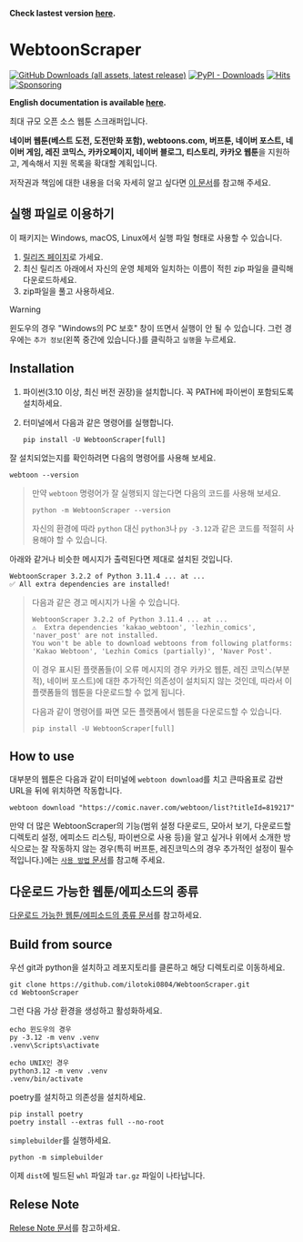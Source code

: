 **Check lastest version [here](https://github.com/ilotoki0804/WebtoonScraper/blob/master/https://github.com/ilotoki0804/WebtoonScraper).**
# WebtoonScraper

[![GitHub Downloads (all assets, latest release)](https://github.com/ilotoki0804/WebtoonScraper/blob/master/https://img.shields.io/github/downloads/ilotoki0804/WebtoonScraper/latest/total?label=executable%20downloads)](https://github.com/ilotoki0804/WebtoonScraper/releases)
[![PyPI - Downloads](https://github.com/ilotoki0804/WebtoonScraper/blob/master/https://img.shields.io/pypi/dm/WebtoonScraper)](https://pypi.org/project/WebtoonScraper/)
[![Hits](https://github.com/ilotoki0804/WebtoonScraper/blob/master/https://hits.seeyoufarm.com/api/count/incr/badge.svg?url=https%3A%2F%2Fgithub.com%2Filotoki0804%2FWebtoonScraper&count_bg=%2379C83D&title_bg=%23555555&icon=&icon_color=%23E7E7E7&title=hits&edge_flat=false)](https://github.com/ilotoki0804/WebtoonScraper)
[![Sponsoring](https://github.com/ilotoki0804/WebtoonScraper/blob/master/https://img.shields.io/badge/Sponsoring-Toss-blue?logo=GitHub%20Sponsors&logoColor=white)](https://toss.me/ilotoki)

**English documentation is available [here](https://github.com/ilotoki0804/WebtoonScraper/blob/master/docs/README_eng.md).**

최대 규모 오픈 소스 웹툰 스크래퍼입니다.

**네이버 웹툰(베스트 도전, 도전만화 포함), webtoons.com, 버프툰, 네이버 포스트, 네이버 게임, 레진 코믹스, 카카오페이지, 네이버 블로그, 티스토리, 카카오 웹툰**을 지원하고, 계속해서 지원 목록을 확대할 계획입니다.

저작권과 책임에 대한 내용을 더욱 자세히 알고 싶다면 [이 문서](https://github.com/ilotoki0804/WebtoonScraper/blob/master/docs/copyright.md)를 참고해 주세요.

## 실행 파일로 이용하기

이 패키지는 Windows, macOS, Linux에서 실행 파일 형태로 사용할 수 있습니다.

1. [릴리즈 페이지](https://github.com/ilotoki0804/WebtoonScraper/blob/master/https://github.com/ilotoki0804/WebtoonScraper/releases)로 가세요.
1. 최신 릴리즈 아래에서 자신의 운영 체제와 일치하는 이름이 적힌 zip 파일을 클릭해 다운로드하세요.
1. zip파일을 풀고 사용하세요.

> [!WARNING]
> 윈도우의 경우 "Windows의 PC 보호" 창이 뜨면서 실행이 안 될 수 있습니다. 그런 경우에는 `추가 정보`(왼쪽 중간에 있습니다.)를 클릭하고 `실행`을 누르세요.

## Installation

1. 파이썬(3.10 이상, 최신 버전 권장)을 설치합니다. 꼭 PATH에 파이썬이 포함되도록 설치하세요.
1. 터미널에서 다음과 같은 명령어를 실행합니다.

    ```console
    pip install -U WebtoonScraper[full]
    ```

잘 설치되었는지를 확인하려면 다음의 명령어를 사용해 보세요.

```console
webtoon --version
```

> 만약 `webtoon` 명령어가 잘 실행되지 않는다면 다음의 코드를 사용해 보세요.
>
> ```console
> python -m WebtoonScraper --version
> ```
>
> 자신의 환경에 따라 `python` 대신 `python3`나 `py -3.12`과 같은 코드를 적절히 사용해야 할 수 있습니다.

아래와 같거나 비슷한 메시지가 출력된다면 제대로 설치된 것입니다.

```console
WebtoonScraper 3.2.2 of Python 3.11.4 ... at ...
✅ All extra dependencies are installed!
```

> 다음과 같은 경고 메시지가 나올 수 있습니다.
>
> ```console
> WebtoonScraper 3.2.2 of Python 3.11.4 ... at ...
> ⚠️  Extra dependencies 'kakao_webtoon', 'lezhin_comics', 'naver_post' are not installed.
> You won't be able to download webtoons from following platforms: 'Kakao Webtoon', 'Lezhin Comics (partially)', 'Naver Post'.
> ```
>
> 이 경우 표시된 플랫폼들(이 오류 메시지의 경우 카카오 웹툰, 레진 코믹스(부분적), 네이버 포스트)에 대한 추가적인 의존성이 설치되지 않는 것인데, 따라서 이 플랫폼들의 웹툰을 다운로드할 수 없게 됩니다.
>
> 다음과 같이 명령어를 짜면 모든 플랫폼에서 웹툰을 다운로드할 수 있습니다.
>
> ```console
> pip install -U WebtoonScraper[full]
> ```

## How to use

대부분의 웹툰은 다음과 같이 터미널에 `webtoon download`를 치고 큰따옴표로 감싼 URL을 뒤에 위치하면 작동합니다.

```console
webtoon download "https://comic.naver.com/webtoon/list?titleId=819217"
```

만약 더 많은 WebtoonScraper의 기능(범위 설정 다운로드, 모아서 보기, 다운로드할 디렉토리 설정, 에피소드 리스팅, 파이썬으로 사용 등)을 알고 싶거나 위에서 소개한 방식으로는 잘 작동하지 않는 경우(특히 버프툰, 레진코믹스의 경우 추가적인 설정이 필수적입니다.)에는 [`사용 방법` 문서](https://github.com/ilotoki0804/WebtoonScraper/blob/master/docs/how_to_use.md)를 참고해 주세요.

## 다운로드 가능한 웹툰/에피소드의 종류

[다운로드 가능한 웹툰/에피소드의 종류 문서](https://github.com/ilotoki0804/WebtoonScraper/blob/master/docs/download_availability.md)를 참고하세요.

## Build from source

우선 git과 python을 설치하고 레포지토리를 클론하고 해당 디렉토리로 이동하세요.

```console
git clone https://github.com/ilotoki0804/WebtoonScraper.git
cd WebtoonScraper
```

그런 다음 가상 환경을 생성하고 활성화하세요.

```console
echo 윈도우의 경우
py -3.12 -m venv .venv
.venv\Scripts\activate

echo UNIX인 경우
python3.12 -m venv .venv
.venv/bin/activate
```

poetry를 설치하고 의존성을 설치하세요.

```console
pip install poetry
poetry install --extras full --no-root
```

`simplebuilder`를 실행하세요.

```console
python -m simplebuilder
```

이제 `dist`에 빌드된 `whl` 파일과 `tar.gz` 파일이 나타납니다.

## Relese Note

[Relese Note 문서](https://github.com/ilotoki0804/WebtoonScraper/blob/master/docs/releases.md)를 참고하세요.
